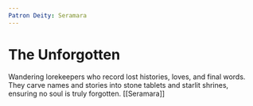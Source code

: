 ```yaml
---
Patron Deity: Seramara
---
```


# The Unforgotten


Wandering lorekeepers who record lost histories, loves, and final words. They carve names and stories into stone tablets and starlit shrines, ensuring no soul is truly forgotten.
[[Seramara]]
